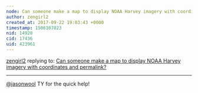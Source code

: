```yaml
---
node: Can someone make a map to display NOAA Harvey imagery with coordinates and permalink?
author: zengirl2
created_at: 2017-09-22 19:03:43 +0000
timestamp: 1506107023
nid: 14920
cid: 17436
uid: 423961
---
```




[zengirl2](../profile/zengirl2) replying to: [Can someone make a map to display NOAA Harvey imagery with coordinates and permalink?](../notes/warren/09-20-2017/can-someone-make-a-map-to-display-noaa-harvey-imagery-with-coordinates-and-permalink)

----
[@jasonwool](/profile/jasonwool) TY for the quick help!